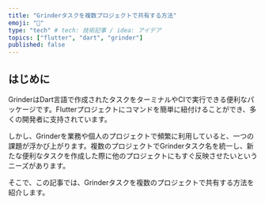 ```yaml
---
title: "Grinderタスクを複数プロジェクトで共有する方法"
emoji: "🐙"
type: "tech" # tech: 技術記事 / idea: アイデア
topics: ["flutter", "dart", "grinder"]
published: false
---
```

## はじめに
GrinderはDart言語で作成されたタスクをターミナルやCIで実行できる便利なパッケージです。Flutterプロジェクトにコマンドを簡単に紐付けることができ、多くの開発者に支持されています。

しかし、Grinderを業務や個人のプロジェクトで頻繁に利用していると、一つの課題が浮かび上がります。複数のプロジェクトでGrinderタスク名を統一し、新たな便利なタスクを作成した際に他のプロジェクトにもすぐ反映させたいというニーズがあります。

そこで、この記事では、Grinderタスクを複数のプロジェクトで共有する方法を紹介します。